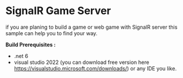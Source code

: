 # SignalR Game Server

if you are planing to build a game or web game with SignalR server this sample can help you to find your way.

**Build Prerequisites :**
* .net 6
* visual studio 2022 (you can download free version here https://visualstudio.microsoft.com/downloads/) or any IDE you like.

